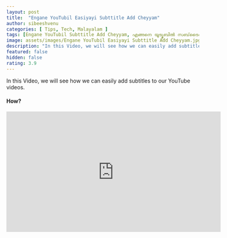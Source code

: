 ```yaml
---
layout: post
title:  "Engane YouTubil Easiyayi Subttitle Add Cheyyam"
author: sibeeshvenu
categories: [ Tips, Tech, Malayalam ]
tags: [Engane YouTubil Subttitle Add Cheyyam, എങ്ങനെ യൂട്യൂബിൽ സബ്‌ടൈറ്റിൽ ആഡ് ചെയ്യാം , Sibeesh Passion, Njan Oru Malayali, ഞാൻ ഒരു മലയാളി, Germaniyile Nalukal, Germany, Malayali in Germany, Add Subtitle, Easy way to add subtitle in a Video, 2 Ways to Add Subtite, Indians in Germany, Keralite in Germany, Malayalees in Germany]
image: assets/images/Engane YouTubil Easiyayi Subttitle Add Cheyyam.jpg
description: "In this Video, we will see how we can easily add subtitles to our YouTube videos."
featured: false
hidden: false
rating: 3.9
---
```


In this Video, we will see how we can easily add subtitles to our YouTube videos.

#### How?

<iframe width="560" height="315" src="https://www.youtube.com/embed/QZ1W0dF4_To" frameborder="0" allow="accelerometer; autoplay; encrypted-media; gyroscope; picture-in-picture" allowfullscreen></iframe>